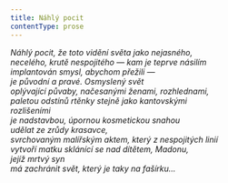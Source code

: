 ```yaml
---
title: Náhlý pocit
contentType: prose
---
```


_Náhlý pocit, že toto vidění světa jako nejasného,  
necelého, krutě nespojitého — kam je teprve násilím  
implantován smysl, abychom přežili —  
je původní a pravé. Osmyslený svět  
oplývající půvaby, načesanými ženami, rozhlednami,  
paletou odstínů rtěnky stejně jako kantovskými  
rozlišeními  
je nadstavbou, úpornou kosmetickou snahou  
udělat ze zrůdy krasavce,  
svrchovaným malířským aktem, který z nespojitých linií  
vytvoří matku sklánící se nad dítětem, Madonu,  
jejíž mrtvý syn  
má zachránit svět, který je taky na fašírku…_
